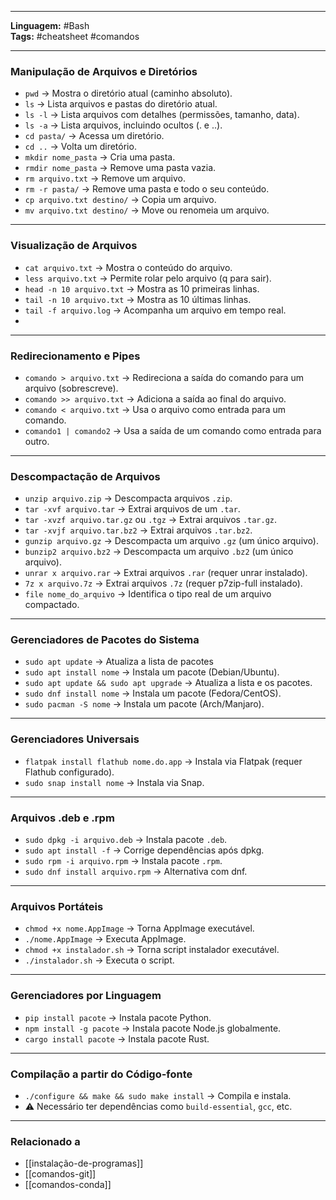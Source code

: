 
---

**Linguagem:** #Bash  
**Tags:** #cheatsheet #comandos

---

### Manipulação de Arquivos e Diretórios

- `pwd` → Mostra o diretório atual (caminho absoluto).
- `ls` → Lista arquivos e pastas do diretório atual.
- `ls -l` → Lista arquivos com detalhes (permissões, tamanho, data).
- `ls -a` → Lista arquivos, incluindo ocultos (. e ..).
- `cd pasta/` → Acessa um diretório.
- `cd ..` → Volta um diretório.
- `mkdir nome_pasta` → Cria uma pasta.
- `rmdir nome_pasta` → Remove uma pasta vazia.
- `rm arquivo.txt` → Remove um arquivo.
- `rm -r pasta/` → Remove uma pasta e todo o seu conteúdo.
- `cp arquivo.txt destino/` → Copia um arquivo.
- `mv arquivo.txt destino/` → Move ou renomeia um arquivo.
---

### Visualização de Arquivos

- `cat arquivo.txt` → Mostra o conteúdo do arquivo.
- `less arquivo.txt` → Permite rolar pelo arquivo (q para sair).
- `head -n 10 arquivo.txt` → Mostra as 10 primeiras linhas.
- `tail -n 10 arquivo.txt` → Mostra as 10 últimas linhas.
- `tail -f arquivo.log` → Acompanha um arquivo em tempo real.
-
---

### Redirecionamento e Pipes

- `comando > arquivo.txt` → Redireciona a saída do comando para um arquivo (sobrescreve).
- `comando >> arquivo.txt` → Adiciona a saída ao final do arquivo.
- `comando < arquivo.txt` → Usa o arquivo como entrada para um comando.
- `comando1 | comando2` → Usa a saída de um comando como entrada para outro.

---

### Descompactação de Arquivos

- `unzip arquivo.zip` → Descompacta arquivos `.zip`.
- `tar -xvf arquivo.tar` → Extrai arquivos de um `.tar`.
- `tar -xvzf arquivo.tar.gz` ou `.tgz` → Extrai arquivos `.tar.gz`.
- `tar -xvjf arquivo.tar.bz2` → Extrai arquivos `.tar.bz2`.
- `gunzip arquivo.gz` → Descompacta um arquivo `.gz` (um único arquivo).
- `bunzip2 arquivo.bz2` → Descompacta um arquivo `.bz2` (um único arquivo).
- `unrar x arquivo.rar` → Extrai arquivos `.rar` (requer unrar instalado).
- `7z x arquivo.7z` → Extrai arquivos `.7z` (requer p7zip-full instalado).
- `file nome_do_arquivo` → Identifica o tipo real de um arquivo compactado.

---

### Gerenciadores de Pacotes do Sistema

- `sudo apt update` → Atualiza a lista de pacotes
- `sudo apt install nome` → Instala um pacote (Debian/Ubuntu).
- `sudo apt update && sudo apt upgrade` → Atualiza a lista e os pacotes.
- `sudo dnf install nome` → Instala um pacote (Fedora/CentOS).
- `sudo pacman -S nome` → Instala um pacote (Arch/Manjaro).

---

### Gerenciadores Universais

- `flatpak install flathub nome.do.app` → Instala via Flatpak (requer Flathub configurado).
- `sudo snap install nome` → Instala via Snap.

---

### Arquivos .deb e .rpm

- `sudo dpkg -i arquivo.deb` → Instala pacote `.deb`.
- `sudo apt install -f` → Corrige dependências após dpkg.
- `sudo rpm -i arquivo.rpm` → Instala pacote `.rpm`.
- `sudo dnf install arquivo.rpm` → Alternativa com dnf.

---

### Arquivos Portáteis

- `chmod +x nome.AppImage` → Torna AppImage executável.
- `./nome.AppImage` → Executa AppImage.
- `chmod +x instalador.sh` → Torna script instalador executável.
- `./instalador.sh` → Executa o script.

---

### Gerenciadores por Linguagem

- `pip install pacote` → Instala pacote Python.
- `npm install -g pacote` → Instala pacote Node.js globalmente.
- `cargo install pacote` → Instala pacote Rust.

---

### Compilação a partir do Código-fonte

- `./configure && make && sudo make install` → Compila e instala.
- ⚠️ Necessário ter dependências como `build-essential`, `gcc`, etc.

---

### Relacionado a

- [[instalação-de-programas]]
- [[comandos-git]]
- [[comandos-conda]]
